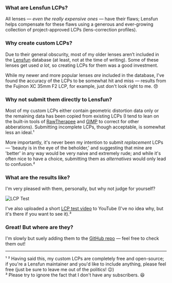 

### What are Lensfun LCPs? ###

All lenses — _even the really expensive ones_ — have their flaws; Lensfun helps compensate for these flaws using a generous and ever-growing collection of project-approved LCPs (lens-correction profiles).

### Why create custom LCPs? ###

Due to their general obscurity, most of my older lenses aren’t included in the [Lensfun](https://github.com/lensfun/lensfun) database (at least, not at the time of writing). Some of these lenses get used _a lot_, so creating LCPs for them was a good investment. 

While my newer and more popular lenses _are_ included in the database, I've found the accuracy of the LCPs to be somewhat hit and miss — results from the Fujinon XC 35mm F2 LCP, for example, just don't look right to me. 😞 

### Why not submit them directly to Lensfun? ###

Most of my custom LCPs either contain geometric distortion data only or the remaining data has been copied from existing LCPs (I tend to lean on the built-in tools of [RawTherapee](https://github.com/Beep6581/RawTherapee) and [GIMP](https://github.com/GNOME/gimp) to correct for other abberations). Submitting incomplete LCPs, though acceptable, is somewhat less an ideal.¹

More importantly, it's never been my intention to submit _replacement_ LCPs — 'beauty is in the eye of the beholder,' and suggesting that mine are 'better' in any way would be very naive and extremely rude; and while it's often nice to have a choice, submitting them as _alternatives_ would only lead to confusion.²

### What are the results like? ###

I'm very pleased with them, personally, but why not judge for yourself?



![LCP Test](https://assets0.ello.co/uploads/asset/attachment/15653744/ello-optimized-1a1cdaab.gif)

I've also uploaded a short [LCP test video](https://youtu.be/r3FstrYvvno) to YouTube (I've no idea why, but it's there if you want to see it).³





### Great! But where are they? ###

I'm slowly but suely adding them to the [GitHub repo](https://github.com/martbetz/Custom-Lensfun-LCPs) — feel free to check them out!

---



¹ ² Having said this, my custom LCPs are completely free and open-source; if you're a Lensfun maintainer and you'd like to include anything, please feel free (just be sure to leave me out of the politics! 😉)
<br>
³ Please try to ignore the fact that I don't have any subscribers. 😆
